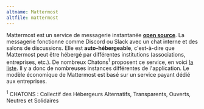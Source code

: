 ```yaml
---
altname: Mattermost
altfile: mattermost
---
```


Mattermost est un service de messagerie instantanée [**open source**](https://github.com/mattermost). La messagerie fonctionne comme Discord ou Slack avec un chat interne et des salons de discussions. Elle est **auto-hébergeable**, c'est-à-dire que Mattermost peut être hébergé par différentes institutions (associations, entreprises, etc.). De nombreux Chatons<sup>1</sup> proposent ce service, en voici [la liste](https://www.chatons.org/taxonomy/term/250). Il y a donc de nombreuses instances différentes de l'application. Le modèle économique de Mattermost est basé sur un service payant dédié aux entreprises.

<sup>1</sup> CHATONS : Collectif des Hébergeurs Alternatifs, Transparents, Ouverts, Neutres et Solidaires
